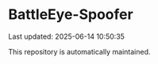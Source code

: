 # BattleEye-Spoofer

Last updated: 2025-06-14 10:50:35

This repository is automatically maintained.
